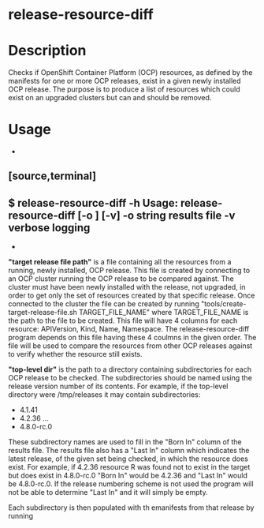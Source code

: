 # release-resource-diff

# Description
Checks if OpenShift Container Platform (OCP) resources, as defined by the manifests for one or more OCP releases, exist in a given newly installed OCP release. The purpose is to produce a list of resources which could exist on an upgraded clusters but can and should be removed.

# Usage
+
[source,terminal]
----
$ release-resource-diff -h
Usage: release-resource-diff [-o <results file path>] [-v] <target release file path> <top-level dir>
  -o string
    	results file
  -v	verbose logging
----
+
**"target release file path"** is a file containing all the resources from a running, newly installed, OCP release. This file is created by connecting to an OCP cluster running the OCP release to be compared against. The cluster must have been newly installed with the release, not upgraded, in order to get only the set of resources created by that specific release. Once connected to the cluster the file can be created by running "tools/create-target-release-file.sh TARGET_FILE_NAME" where  TARGET_FILE_NAME is the path to the file to be created. This file will have 4 columns for each resource: APIVersion, Kind, Name, Namespace. The release-resource-diff program depends on this file having these 4 coulmns in the given order. The file will be used to compare the resources from other OCP releases against to verify whether the resource still exists.
  
**"top-level dir"** is the path to a directory containing subdirectories for each OCP release to be checked. The subdirectories should be named using the release version number of its contents. For example, if the top-level directory were /tmp/releases it may contain subdirectories:
  
- 4.1.41
- 4.2.36
  ...
- 4.8.0-rc.0
  
These subdirectory names are used to fill in the "Born In" column of the results file. The results file also has a "Last In" column which indicates the latest release, of the given set being checked, in which the resource does exist. For example, if 4.2.36 resource R was found not to exist in the target but does exist in 4.8.0-rc.0 "Born In" would be 4.2.36 and "Last In" would be 4.8.0-rc.0. If the release numbering scheme is not used the program will not be able to determine "Last In" and it will simply be empty.

Each subdirectory is then populated with th emanifests from that release by running
